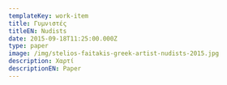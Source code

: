 ```yaml
---
templateKey: work-item
title: Γυμνιστές
titleEN: Nudists
date: 2015-09-18T11:25:00.000Z
type: paper
image: /img/stelios-faitakis-greek-artist-nudists-2015.jpg
description: Χαρτί
descriptionEN: Paper
---
```

